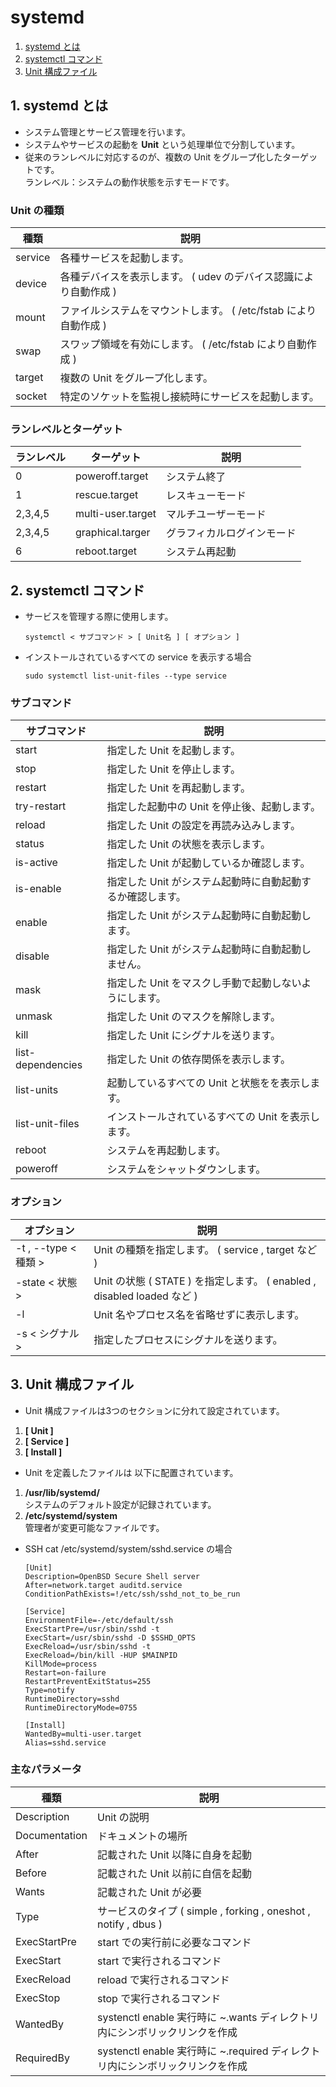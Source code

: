 # systemd
1. [systemd とは](#anchor1)
2. [systemctl コマンド](#anchor2)
3. [Unit 構成ファイル](#anchor3)

<a id="anchor1"></a>

## 1. systemd とは
 - システム管理とサービス管理を行います。
 - システムやサービスの起動を **Unit** という処理単位で分割しています。
 - 従来のランレベルに対応するのが、複数の Unit をグループ化したターゲットです。<br>ランレベル：システムの動作状態を示すモードです。

### Unit の種類

|種類|説明|
|---|---|
|service|各種サービスを起動します。|
|device|各種デバイスを表示します。 ( udev のデバイス認識により自動作成 )|
|mount|ファイルシステムをマウントします。 ( /etc/fstab により自動作成 )|
|swap|スワップ領域を有効にします。 ( /etc/fstab により自動作成 )|
|target|複数の Unit をグループ化します。|
|socket|特定のソケットを監視し接続時にサービスを起動します。|

### ランレベルとターゲット

|ランレベル|ターゲット|説明|
|---|---|---|
|0|poweroff.target|システム終了|
|1|rescue.target|レスキューモード|
|2,3,4,5|multi-user.target|マルチユーザーモード|
|2,3,4,5|graphical.targer|グラフィカルログインモード|
|6|reboot.target|システム再起動|

<a id="anchor2"></a>

## 2. systemctl コマンド
 - サービスを管理する際に使用します。

    ```:コマンド
    systemctl < サブコマンド > [ Unit名 ] [ オプション ]
    ```
 - インストールされているすべての service を表示する場合

    ```:コマンド
    sudo systemctl list-unit-files --type service
    ```

### サブコマンド

|サブコマンド|説明|
|---|---|
|start|指定した Unit を起動します。|
|stop|指定した Unit を停止します。|
|restart|指定した Unit を再起動します。|
|try-restart|指定した起動中の Unit を停止後、起動します。|
|reload|指定した Unit の設定を再読み込みします。|
|status|指定した Unit の状態を表示します。|
|is-active|指定した Unit が起動しているか確認します。|
|is-enable|指定した Unit がシステム起動時に自動起動するか確認します。|
|enable|指定した Unit がシステム起動時に自動起動します。|
|disable|指定した Unit がシステム起動時に自動起動しません。|
|mask|指定した Unit をマスクし手動で起動しないようにします。|
|unmask|指定した Unit のマスクを解除します。|
|kill|指定した Unit にシグナルを送ります。|
|list-dependencies|指定した Unit の依存関係を表示します。|
|list-units|起動しているすべての Unit と状態をを表示します。|
|list-unit-files|インストールされているすべての Unit を表示します。|
|reboot|システムを再起動します。|
|poweroff|システムをシャットダウンします。|

### オプション

|オプション|説明|
|---|---|
|-t , --type < 種類 >|Unit の種類を指定します。 ( service , target など )|
|-state < 状態 >|Unit の状態 ( STATE ) を指定します。 ( enabled , disabled loaded など )|
|-l|Unit 名やプロセス名を省略せずに表示します。|
|-s < シグナル >|指定したプロセスにシグナルを送ります。|

<a id="anchor3"></a>

## 3. Unit 構成ファイル
 - Unit 構成ファイルは3つのセクションに分れて設定されています。
1. **[ Unit ]**
2. **[ Service ]**
3. **[ Install ]**
 - Unit を定義したファイルは 以下に配置されています。
1. **/usr/lib/systemd/**<br>システムのデフォルト設定が記録されています。
2. **/etc/systemd/system**<br>管理者が変更可能なファイルです。
 - SSH cat /etc/systemd/system/sshd.service の場合

     ```:表示例
     [Unit]
     Description=OpenBSD Secure Shell server
     After=network.target auditd.service
     ConditionPathExists=!/etc/ssh/sshd_not_to_be_run

     [Service]
     EnvironmentFile=-/etc/default/ssh
     ExecStartPre=/usr/sbin/sshd -t
     ExecStart=/usr/sbin/sshd -D $SSHD_OPTS
     ExecReload=/usr/sbin/sshd -t
     ExecReload=/bin/kill -HUP $MAINPID
     KillMode=process
     Restart=on-failure
     RestartPreventExitStatus=255
     Type=notify
     RuntimeDirectory=sshd
     RuntimeDirectoryMode=0755

     [Install]
     WantedBy=multi-user.target
     Alias=sshd.service
     ```

### 主なパラメータ

|種類|説明|
|----|----|
|Description|Unit の説明|
|Documentation|ドキュメントの場所|
|After|記載された Unit 以降に自身を起動|
|Before|記載された Unit 以前に自信を起動|
|Wants|記載された Unit が必要|
|Type|サービスのタイプ ( simple , forking , oneshot , notify , dbus )|
|ExecStartPre|start での実行前に必要なコマンド|
|ExecStart|start で実行されるコマンド|
|ExecReload|reload で実行されるコマンド|
|ExecStop|stop で実行されるコマンド|
|WantedBy|systenctl enable 実行時に ~.wants ディレクトリ内にシンボリックリンクを作成|
|RequiredBy|systenctl enable 実行時に ~.required ディレクトリ内にシンボリックリンクを作成|
